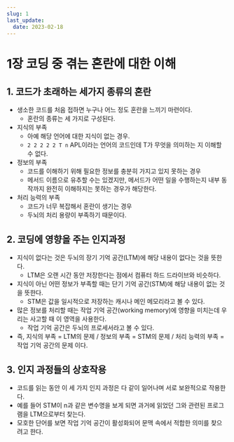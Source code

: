 ```yaml
---
slug: 1
last_update:
  date: 2023-02-18
---
```


# 1장 코딩 중 겪는 혼란에 대한 이해

## 1. 코드가 초래하는 세가지 종류의 혼란

- 생소한 코드를 처음 접하면 누구나 어느 정도 혼란을 느끼기 마련이다.
  - 혼란의 종류는 세 가지로 구성된다.
- 지식의 부족
  - 아예 해당 언어에 대한 지식이 없는 경우.
  - `2 2 2 2 2 T n` APL이라는 언어의 코드인데 T가 무엇을 의미하는 지 이해할 수 없다.
- 정보의 부족
  - 코드를 이해하기 위해 필요한 정보를 충분히 가지고 있지 못하는 경우
  - 메서드 이름으로 유추할 수는 있겠지만, 메서드가 어떤 일을 수행하는지 내부 동작까지 완전히 이해하지는 못하는 경우가 해당한다.
- 처리 능력의 부족
  - 코드가 너무 복잡해서 혼란이 생기는 경우
  - 두뇌의 처리 용량이 부족하기 때문이다.

## 2. 코딩에 영향을 주는 인지과정

- 지식이 없다는 것은 두뇌의 장기 기억 공간(LTM)에 해당 내용이 없다는 것을 뜻한다.
  - LTM은 오랜 시간 동안 저장한다는 점에서 컴퓨터 하드 드라이브와 비슷하다.
- 지식이 아닌 어떤 정보가 부족할 때는 단기 기억 공간(STM)에 해당 내용이 없는 것을 뜻한다.
  - STM은 값을 일시적으로 저장하는 캐시나 메인 메모리라고 볼 수 있다.
- 많은 정보를 처리할 때는 작업 기억 공간(working memory)에 영향을 미치는데 우리는 사고할 때 이 영역을 사용한다.
  - 작업 기억 공간은 두뇌의 프로세서라고 볼 수 있다.
- 즉, 지식의 부족 = LTM의 문제 / 정보의 부족 = STM의 문제 / 처리 능력의 부족 = 작업 기억 공간의 문제 이다.

## 3. 인지 과정들의 상호작용

- 코드를 읽는 동안 이 세 가지 인지 과정은 다 같이 일어나며 서로 보완적으로 작용한다.
- 예를 들어 STM이 n과 같은 변수명을 보게 되면 과거에 읽었던 그와 관련된 프로그램을 LTM으로부터 찾는다.
- 모호한 단어를 보면 작업 기억 공간이 활성화되어 문맥 속에서 적합한 의미를 찾으려고 한다.
